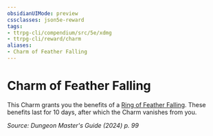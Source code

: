 ```yaml
---
obsidianUIMode: preview
cssclasses: json5e-reward
tags:
- ttrpg-cli/compendium/src/5e/xdmg
- ttrpg-cli/reward/charm
aliases:
- Charm of Feather Falling
---
```

# Charm of Feather Falling

This Charm grants you the benefits of a [Ring of Feather Falling](Інструменти%20ДМ/CLI/items/ring-of-feather-falling-xdmg.md). These benefits last for 10 days, after which the Charm vanishes from you.

*Source: Dungeon Master's Guide (2024) p. 99*